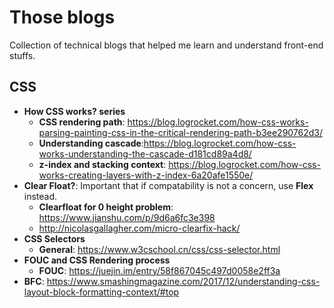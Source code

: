 # Those blogs
Collection of technical blogs that helped me learn and understand front-end stuffs.

## CSS
- __How CSS works? series__
  - __CSS rendering path__: https://blog.logrocket.com/how-css-works-parsing-painting-css-in-the-critical-rendering-path-b3ee290762d3/
  - __Understanding cascade__:https://blog.logrocket.com/how-css-works-understanding-the-cascade-d181cd89a4d8/
  - __z-index and stacking context__: https://blog.logrocket.com/how-css-works-creating-layers-with-z-index-6a20afe1550e/
- __Clear Float?__: Important that if compatability is not a concern, use __Flex__ instead. 
  - __Clearfloat for 0 height problem__: https://www.jianshu.com/p/9d6a6fc3e398
  - http://nicolasgallagher.com/micro-clearfix-hack/
- __CSS Selectors__
  - __General__: https://www.w3cschool.cn/css/css-selector.html
- __FOUC and CSS Rendering process__
  - __FOUC__: https://juejin.im/entry/58f867045c497d0058e2ff3a
- __BFC__: https://www.smashingmagazine.com/2017/12/understanding-css-layout-block-formatting-context/#top

